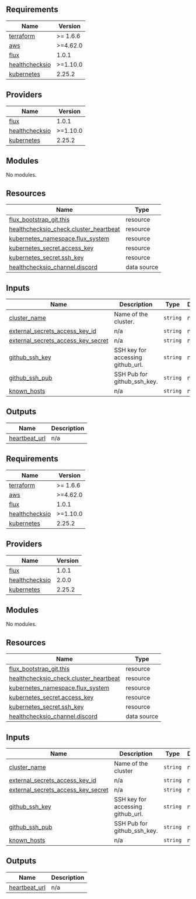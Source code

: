 ## Requirements

| Name | Version |
|------|---------|
| <a name="requirement_terraform"></a> [terraform](#requirement\_terraform) | >= 1.6.6 |
| <a name="requirement_aws"></a> [aws](#requirement\_aws) | >=4.62.0 |
| <a name="requirement_flux"></a> [flux](#requirement\_flux) | 1.0.1 |
| <a name="requirement_healthchecksio"></a> [healthchecksio](#requirement\_healthchecksio) | >=1.10.0 |
| <a name="requirement_kubernetes"></a> [kubernetes](#requirement\_kubernetes) | 2.25.2 |

## Providers

| Name | Version |
|------|---------|
| <a name="provider_flux"></a> [flux](#provider\_flux) | 1.0.1 |
| <a name="provider_healthchecksio"></a> [healthchecksio](#provider\_healthchecksio) | >=1.10.0 |
| <a name="provider_kubernetes"></a> [kubernetes](#provider\_kubernetes) | 2.25.2 |

## Modules

No modules.

## Resources

| Name | Type |
|------|------|
| [flux_bootstrap_git.this](https://registry.terraform.io/providers/fluxcd/flux/1.0.1/docs/resources/bootstrap_git) | resource |
| [healthchecksio_check.cluster_heartbeat](https://registry.terraform.io/providers/kristofferahl/healthchecksio/latest/docs/resources/check) | resource |
| [kubernetes_namespace.flux_system](https://registry.terraform.io/providers/hashicorp/kubernetes/2.25.2/docs/resources/namespace) | resource |
| [kubernetes_secret.access_key](https://registry.terraform.io/providers/hashicorp/kubernetes/2.25.2/docs/resources/secret) | resource |
| [kubernetes_secret.ssh_key](https://registry.terraform.io/providers/hashicorp/kubernetes/2.25.2/docs/resources/secret) | resource |
| [healthchecksio_channel.discord](https://registry.terraform.io/providers/kristofferahl/healthchecksio/latest/docs/data-sources/channel) | data source |

## Inputs

| Name | Description | Type | Default | Required |
|------|-------------|------|---------|:--------:|
| <a name="input_cluster_name"></a> [cluster\_name](#input\_cluster\_name) | Name of the cluster. | `string` | n/a | yes |
| <a name="input_external_secrets_access_key_id"></a> [external\_secrets\_access\_key\_id](#input\_external\_secrets\_access\_key\_id) | n/a | `string` | n/a | yes |
| <a name="input_external_secrets_access_key_secret"></a> [external\_secrets\_access\_key\_secret](#input\_external\_secrets\_access\_key\_secret) | n/a | `string` | n/a | yes |
| <a name="input_github_ssh_key"></a> [github\_ssh\_key](#input\_github\_ssh\_key) | SSH key for accessing github\_url. | `string` | n/a | yes |
| <a name="input_github_ssh_pub"></a> [github\_ssh\_pub](#input\_github\_ssh\_pub) | SSH Pub for github\_ssh\_key. | `string` | n/a | yes |
| <a name="input_known_hosts"></a> [known\_hosts](#input\_known\_hosts) | n/a | `string` | n/a | yes |

## Outputs

| Name | Description |
|------|-------------|
| <a name="output_heartbeat_url"></a> [heartbeat\_url](#output\_heartbeat\_url) | n/a |

<!-- BEGIN_TF_DOCS -->
## Requirements

| Name | Version |
|------|---------|
| <a name="requirement_terraform"></a> [terraform](#requirement\_terraform) | >= 1.6.6 |
| <a name="requirement_aws"></a> [aws](#requirement\_aws) | >=4.62.0 |
| <a name="requirement_flux"></a> [flux](#requirement\_flux) | 1.0.1 |
| <a name="requirement_healthchecksio"></a> [healthchecksio](#requirement\_healthchecksio) | >=1.10.0 |
| <a name="requirement_kubernetes"></a> [kubernetes](#requirement\_kubernetes) | 2.25.2 |

## Providers

| Name | Version |
|------|---------|
| <a name="provider_flux"></a> [flux](#provider\_flux) | 1.0.1 |
| <a name="provider_healthchecksio"></a> [healthchecksio](#provider\_healthchecksio) | 2.0.0 |
| <a name="provider_kubernetes"></a> [kubernetes](#provider\_kubernetes) | 2.25.2 |

## Modules

No modules.

## Resources

| Name | Type |
|------|------|
| [flux_bootstrap_git.this](https://registry.terraform.io/providers/fluxcd/flux/1.0.1/docs/resources/bootstrap_git) | resource |
| [healthchecksio_check.cluster_heartbeat](https://registry.terraform.io/providers/kristofferahl/healthchecksio/latest/docs/resources/check) | resource |
| [kubernetes_namespace.flux_system](https://registry.terraform.io/providers/hashicorp/kubernetes/2.25.2/docs/resources/namespace) | resource |
| [kubernetes_secret.access_key](https://registry.terraform.io/providers/hashicorp/kubernetes/2.25.2/docs/resources/secret) | resource |
| [kubernetes_secret.ssh_key](https://registry.terraform.io/providers/hashicorp/kubernetes/2.25.2/docs/resources/secret) | resource |
| [healthchecksio_channel.discord](https://registry.terraform.io/providers/kristofferahl/healthchecksio/latest/docs/data-sources/channel) | data source |

## Inputs

| Name | Description | Type | Default | Required |
|------|-------------|------|---------|:--------:|
| <a name="input_cluster_name"></a> [cluster\_name](#input\_cluster\_name) | Name of the cluster | `string` | n/a | yes |
| <a name="input_external_secrets_access_key_id"></a> [external\_secrets\_access\_key\_id](#input\_external\_secrets\_access\_key\_id) | n/a | `string` | n/a | yes |
| <a name="input_external_secrets_access_key_secret"></a> [external\_secrets\_access\_key\_secret](#input\_external\_secrets\_access\_key\_secret) | n/a | `string` | n/a | yes |
| <a name="input_github_ssh_key"></a> [github\_ssh\_key](#input\_github\_ssh\_key) | SSH key for accessing github\_url. | `string` | n/a | yes |
| <a name="input_github_ssh_pub"></a> [github\_ssh\_pub](#input\_github\_ssh\_pub) | SSH Pub for github\_ssh\_key. | `string` | n/a | yes |
| <a name="input_known_hosts"></a> [known\_hosts](#input\_known\_hosts) | n/a | `string` | n/a | yes |

## Outputs

| Name | Description |
|------|-------------|
| <a name="output_heartbeat_url"></a> [heartbeat\_url](#output\_heartbeat\_url) | n/a |
<!-- END_TF_DOCS -->